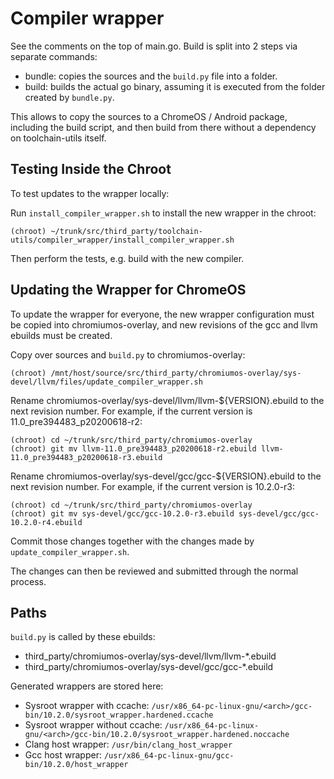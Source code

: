 # Compiler wrapper

See the comments on the top of main.go.
Build is split into 2 steps via separate commands:
- bundle: copies the sources and the `build.py` file into
  a folder.
- build: builds the actual go binary, assuming it is executed
  from the folder created by `bundle.py`.

This allows to copy the sources to a ChromeOS / Android
package, including the build script, and then
build from there without a dependency on toolchain-utils
itself.

## Testing Inside the Chroot

To test updates to the wrapper locally:

Run `install_compiler_wrapper.sh` to install the new wrapper in the chroot:
```
(chroot) ~/trunk/src/third_party/toolchain-utils/compiler_wrapper/install_compiler_wrapper.sh
```

Then perform the tests, e.g. build with the new compiler.


## Updating the Wrapper for ChromeOS

To update the wrapper for everyone, the new wrapper configuration must be copied
into chromiumos-overlay, and new revisions of the gcc and llvm ebuilds must be
created.

Copy over sources and `build.py` to chromiumos-overlay:
```
(chroot) /mnt/host/source/src/third_party/chromiumos-overlay/sys-devel/llvm/files/update_compiler_wrapper.sh
```

Rename chromiumos-overlay/sys-devel/llvm/llvm-${VERSION}.ebuild to the next
revision number. For example, if the current version is
11.0_pre394483_p20200618-r2:
```
(chroot) cd ~/trunk/src/third_party/chromiumos-overlay
(chroot) git mv llvm-11.0_pre394483_p20200618-r2.ebuild llvm-11.0_pre394483_p20200618-r3.ebuild
```

Rename chromiumos-overlay/sys-devel/gcc/gcc-${VERSION}.ebuild to the next
revision number.  For example, if the current version is 10.2.0-r3:
```
(chroot) cd ~/trunk/src/third_party/chromiumos-overlay
(chroot) git mv sys-devel/gcc/gcc-10.2.0-r3.ebuild sys-devel/gcc/gcc-10.2.0-r4.ebuild
```

Commit those changes together with the changes made by
`update_compiler_wrapper.sh`.

The changes can then be reviewed and submitted through the normal process.


## Paths

`build.py` is called by these ebuilds:

- third_party/chromiumos-overlay/sys-devel/llvm/llvm-*.ebuild
- third_party/chromiumos-overlay/sys-devel/gcc/gcc-*.ebuild

Generated wrappers are stored here:

- Sysroot wrapper with ccache:
  `/usr/x86_64-pc-linux-gnu/<arch>/gcc-bin/10.2.0/sysroot_wrapper.hardened.ccache`
- Sysroot wrapper without ccache:
  `/usr/x86_64-pc-linux-gnu/<arch>/gcc-bin/10.2.0/sysroot_wrapper.hardened.noccache`
- Clang host wrapper:
  `/usr/bin/clang_host_wrapper`
- Gcc host wrapper:
  `/usr/x86_64-pc-linux-gnu/gcc-bin/10.2.0/host_wrapper`
